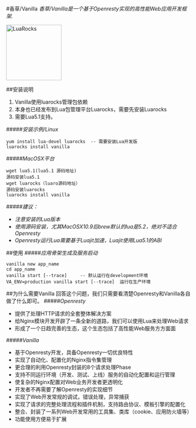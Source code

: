 #香草/Vanilla
*香草/Vanilla是一个基于Openresty实现的高性能Web应用开发框架.*
<p><a href="http://idevz.github.io/vanilla/"><img border="0" src="http://m1.sinaimg.cn/maxwidth.300/m1.sinaimg.cn/120d7329960e19cf073f264751e8d959_2043_2241.png" alt="LuaRocks" width="150px"></a></p>

##安装说明
1. Vanilla使用luarocks管理包依赖
2. 本身也已经发布到Lua包管理平台Luarocks，需要先安装Luarocks
3. 需要Lua5.1支持。

#####*安装示例/Linux*
```
yum install lua-devel luarocks  -- 需要安装Lua开发版
luarocks install vanilla
```
#####*MacOSX平台*
```
wget lua5.1(lua5.1 源码地址)
源码安装lua5.1
wget luarocks（luaro源码地址）
源码安装luarocks
luarocks install vanilla
```
#####*建议：*
* *注意安装的Lua版本*
* *使用源码安装，尤其MacOSX10.9后brew默认的lua是5.2，绝对不适合Openresty*
* *Openresty运行Lua需要基于Luajit加速，Luajit使用Lua5.1的ABI*


##使用
#####*应用骨架生成及服务启动*
```
vanilla new app_name
cd app_name
vanilla start [--trace]     -- 默认运行在development环境
VA_ENV=production vanilla start [--trace]  运行在生产环境
```

##为什么需要Vanilla
回答这个问题，我们只需要看清楚Openresty和Vanilla各自做了什么即可。
#####*Openresty*
* 提供了处理HTTP请求的全套整体解决方案
* 给Nginx模块开发开辟了一条全新的道路，我们可以使用Lua来处理Web请求
* 形成了一个日趋完善的生态，这个生态包括了高性能Web服务方方面面 

#####*Vanilla*
* 基于Openresty开发，具备Openresty一切优良特性
* 实现了自动化、配置化的Nginx指令集管理
* 更合理的利用Openresty封装的8个请求处理Phase
* 支持不同运行环境（开发、测试、上线）服务的自动化配置和运行管理
* 使复杂的Nginx配置对Web业务开发者更透明化
* 开发者不再需要了解Openresty的实现细节
* 实现了Web开发常规的调试，错误处理，异常捕获
* 实现了请求的完整处理流程和插件机制，支持路由协议、模板引擎的配置化
* 整合、封装了一系列Web开发常用的工具集、类库（cookie、应用防火墙等）
* 功能使用方便易于扩展
